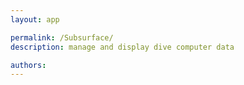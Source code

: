 ```yaml
---
layout: app

permalink: /Subsurface/
description: manage and display dive computer data

authors:
---
```

